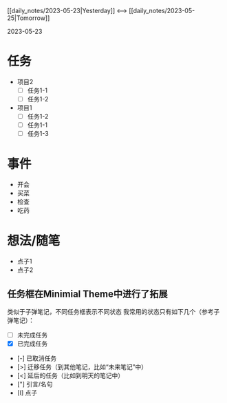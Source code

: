 [[daily_notes/2023-05-23|Yesterday]] <--> [[daily_notes/2023-05-25|Tomorrow]]

2023-05-23


# 任务
- 项目2
	- [ ] 任务1-1
	- [ ] 任务1-2
- 项目1
	- [ ] 任务1-2
	- [ ] 任务1-1
	- [ ] 任务1-3

# 事件
- 开会
- 买菜
- 检查
- 吃药

# 想法/随笔
- 点子1
- 点子2


## 任务框在Minimial Theme中进行了拓展
类似于子弹笔记，不同任务框表示不同状态
我常用的状态只有如下几个（参考子弹笔记）：
- [ ] 未完成任务
- [x] 已完成任务
- [-] 已取消任务
- [>] 迁移任务（到其他笔记，比如“未来笔记”中）
- [<] 延后的任务（比如到明天的笔记中）
- ["] 引言/名句
- [I] 点子


